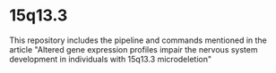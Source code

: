 # 15q13.3
This repository includes the pipeline and commands mentioned in the article "Altered gene expression profiles impair the nervous system development in individuals with 15q13.3 microdeletion"
